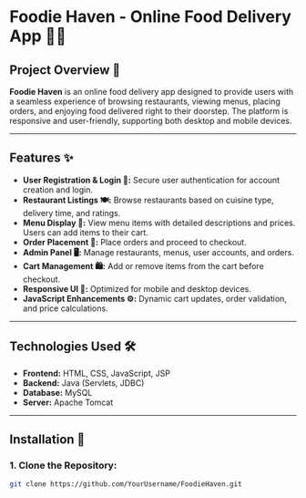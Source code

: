 # **Foodie Haven - Online Food Delivery App 🍔🍕**

## **Project Overview 📜**
**Foodie Haven** is an online food delivery app designed to provide users with a seamless experience of browsing restaurants, viewing menus, placing orders, and enjoying food delivered right to their doorstep. The platform is responsive and user-friendly, supporting both desktop and mobile devices.

---

## **Features ✨**
- **User Registration & Login 🔑:** Secure user authentication for account creation and login.
- **Restaurant Listings 🍽:** Browse restaurants based on cuisine type, delivery time, and ratings.
- **Menu Display 🍕:** View menu items with detailed descriptions and prices. Users can add items to their cart.
- **Order Placement 🛒:** Place orders and proceed to checkout.
- **Admin Panel 🖥:** Manage restaurants, menus, user accounts, and orders.
- **Cart Management 🛍:** Add or remove items from the cart before checkout.
- **Responsive UI 📱:** Optimized for mobile and desktop devices.
- **JavaScript Enhancements ⚙:** Dynamic cart updates, order validation, and price calculations.

---

## **Technologies Used 🛠**
- **Frontend:** HTML, CSS, JavaScript, JSP
- **Backend:** Java (Servlets, JDBC)
- **Database:** MySQL
- **Server:** Apache Tomcat

---

## **Installation 🚀**

### **1. Clone the Repository:**
```bash
git clone https://github.com/YourUsername/FoodieHaven.git
